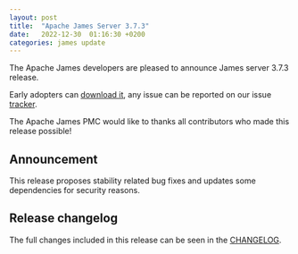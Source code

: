```yaml
---
layout: post
title:  "Apache James Server 3.7.3"
date:   2022-12-30  01:16:30 +0200
categories: james update
---
```


The Apache James developers are pleased to announce James server 3.7.3 release.

Early adopters can [download it][download], any issue can be reported on our issue [tracker][tracker].

The Apache James PMC would like to thanks all contributors who made this release possible!

## Announcement

This release proposes stability related bug fixes and updates some dependencies for security reasons.

## Release changelog

The full changes included in this release can be seen in the [CHANGELOG][CHANGELOG].

[CHANGELOG]: https://github.com/apache/james-project/blob/master/CHANGELOG.md#373---2022-12-30
[tracker]: https://issues.apache.org/jira/browse/JAMES
[download]: http://james.apache.org/download.cgi#Apache_James_Server
